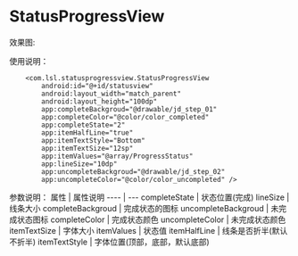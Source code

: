 # StatusProgressView
效果图:


使用说明：
```
    <com.lsl.statusprogressview.StatusProgressView
        android:id="@+id/statusview"
        android:layout_width="match_parent"
        android:layout_height="100dp"
        app:completeBackgroud="@drawable/jd_step_01"
        app:completeColor="@color/color_completed"
        app:completeState="2"
        app:itemHalfLine="true"
        app:itemTextStyle="Bottom"
        app:itemTextSize="12sp"
        app:itemValues="@array/ProgressStatus"
        app:lineSize="10dp"
        app:uncompleteBackgroud="@drawable/jd_step_02"
        app:uncompleteColor="@color/color_uncompleted" />
```


参数说明：
属性 | 属性说明
---- | ---
completeState | 状态位置(完成)
lineSize | 线条大小
completeBackgroud | 完成状态的图标
uncompleteBackgroud | 未完成状态图标
completeColor | 完成状态颜色
uncompleteColor | 未完成状态颜色
itemTextSize | 字体大小
itemValues | 状态值
itemHalfLine | 线条是否折半(默认不折半)
itemTextStyle | 字体位置(顶部，底部，默认底部)

